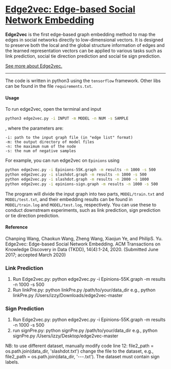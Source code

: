 [Edge2vec: Edge-based Social Network Embedding](http://ise.thss.tsinghua.edu.cn/~wangchaokun/edge2vec/tkdd_embedding_accepted.pdf)
====================================

**Edge2vec** is the first edge-based graph embedding method to map the edges in social networks directly to low-dimensional vectors. It is designed to preserve both the local and the global structure information of edges and the learned representation vectors can be applied to various tasks such as link prediction, social tie direction prediction and social tie sign prediction.

[See more about Edge2vec.](http://ise.thss.tsinghua.edu.cn/~wangchaokun/edge2vec/edge2vec.html)

--------------------------------------------------

The code is written in python3 using the `tensorflow` framework. Other libs can be found in the file `requirements.txt`.

#### Usage
To run edge2vec, open the terminal and input
```bash
python3 edge2vec.py -i INPUT -m MODEL -n NUM -s SAMPLE
```
, where the parameters are:
```
-i: path to the input graph file (in "edge list" format)
-m: the output directory of model files
-n: the maximum num of the node
-s: the num of negative samples
```

For example, you can run edge2vec on `Epinions` using

```bash
python edge2vec.py -i Epinions-55K.graph -m results -n 1000 -s 500
python edge2vec.py -i slashdot.graph -m results -n 1000 -s 500
python edge2vec.py -i slashdot.graph -m results -n 2000 -s 1000
python edge2vec.py -i epinions-sign.graph -m results -n 1000 -s 500 


```

The program will divide the input graph into two parts, `MODEL/train.txt` and `MODEL/test.txt`, and their embedding results can be found in `MODEL/train.log` and `MODEL/test.log`, respectively.  You can use these to conduct downstream experiments, such as link prediction, sign prediction or tie direction prediction.

#### Reference
Chanping Wang, Chaokun Wang, Zheng Wang, Xiaojun Ye, and PhilipS. Yu. Edge2vec: Edge-based Social Network Embedding. ACM Transactions on Knowledge Discovery in Data (TKDD), 14(4):1-24, 2020. (Submitted June 2017; accepted March 2020)


### Link Prediction
1. Run Edge2vec.py: python edge2vec.py -i Epinions-55K.graph -m results -n 1000 -s 500
2. Run linkPre.py:  python linkPre.py /path/to/your/data_dir
	e.g.,  python linkPre.py /Users/izzy/Downloads/edge2vec-master
	 

### Sign Prediction
1. Run Edge2vec.py: python edge2vec.py -i Epinions-55K.graph -m results -n 1000 -s 500
2. run signPre.py: python signPre.py /path/to/your/data_dir
	e.g., python signPre.py /Users/izzy/Desktop/edge2vec-master
	
NB: to use different dataset, manually modify code line 12:   file2_path = os.path.join(data_dir, 'slashdot.txt')
change the file to the dataset, e.g., file2_path = os.path.join(data_dir, '---.txt'). The dataset must contain sign labels. 

